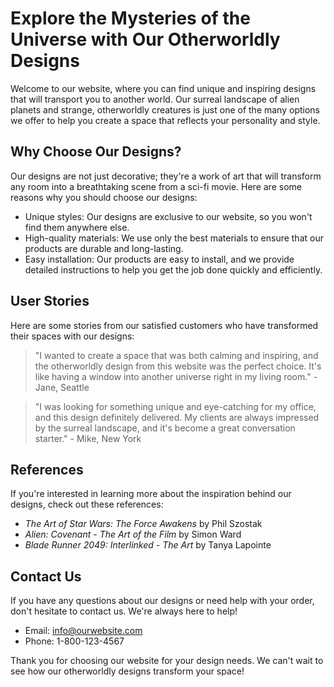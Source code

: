 <!--font:Creepster-->

# Explore the Mysteries of the Universe with Our Otherworldly Designs

Welcome to our website, where you can find unique and inspiring designs that will transport you to another world. Our surreal landscape of alien planets and strange, otherworldly creatures is just one of the many options we offer to help you create a space that reflects your personality and style.

## Why Choose Our Designs?

Our designs are not just decorative; they're a work of art that will transform any room into a breathtaking scene from a sci-fi movie. Here are some reasons why you should choose our designs:

- Unique styles: Our designs are exclusive to our website, so you won't find them anywhere else.
- High-quality materials: We use only the best materials to ensure that our products are durable and long-lasting.
- Easy installation: Our products are easy to install, and we provide detailed instructions to help you get the job done quickly and efficiently.

## User Stories

Here are some stories from our satisfied customers who have transformed their spaces with our designs:

> "I wanted to create a space that was both calming and inspiring, and the otherworldly design from this website was the perfect choice. It's like having a window into another universe right in my living room." - Jane, Seattle

> "I was looking for something unique and eye-catching for my office, and this design definitely delivered. My clients are always impressed by the surreal landscape, and it's become a great conversation starter." - Mike, New York

## References

If you're interested in learning more about the inspiration behind our designs, check out these references:

- *The Art of Star Wars: The Force Awakens* by Phil Szostak
- *Alien: Covenant - The Art of the Film* by Simon Ward
- *Blade Runner 2049: Interlinked - The Art* by Tanya Lapointe

## Contact Us

If you have any questions about our designs or need help with your order, don't hesitate to contact us. We're always here to help!

- Email: info@ourwebsite.com
- Phone: 1-800-123-4567

Thank you for choosing our website for your design needs. We can't wait to see how our otherworldly designs transform your space!

<!--

Write me content for website with wallpaper which alt text is:

"A surreal landscape of alien planets and strange, otherworldly creatures."

The name/title of the page should not be 1:1 copy of the alt text but rather a real content of the website which is using this wallpaper.

- Use markdown format 
- Start with heading
- Heading should be short and concise
- The content should look like a real website 
- The website should not be about the wallpaper, wallpaper is just a related background
- Heading should be contain work "wallpaper" or "background"
- Include real sections like references, contact, user stories, etc. use things relevant to the page purpose.
- Feel free to use structure like headings, bullets, numbering, blockquotes, paragraphs, horizontal lines, etc.
- You can use formatting like bold or _italic_
- You can include UTF-8 emojis
- Links should be only #hash anchors (and you can refer to the document itself)
- Do not include images


---


# Discover the Wonders of the Universe with our Otherworldly Wallpaper

Welcome to our website, where you can find unique and inspiring wallpaper designs that will transport you to another world. Our surreal landscape of alien planets and strange, otherworldly creatures is just one of the many options we offer to help you create a space that reflects your personality and style.

## Why Choose Our Wallpaper?

Our wallpaper is not just a background; it's a work of art that will transform any room into a breathtaking scene from a sci-fi movie. Here are some reasons why you should choose our wallpaper:

- Unique designs: Our wallpaper designs are exclusive to our website, so you won't find them anywhere else.
- High-quality materials: We use only the best materials to ensure that our wallpaper is durable and long-lasting.
- Easy installation: Our wallpaper is easy to install, and we provide detailed instructions to help you get the job done quickly and efficiently.

## User Stories

Here are some stories from our satisfied customers who have transformed their spaces with our wallpaper:

> "I wanted to create a space that was both calming and inspiring, and the otherworldly wallpaper from this website was the perfect choice. It's like having a window into another universe right in my living room." - Jane, Seattle

> "I was looking for something unique and eye-catching for my office, and this wallpaper definitely delivered. My clients are always impressed by the surreal landscape, and it's become a great conversation starter." - Mike, New York

## References

If you're interested in learning more about the inspiration behind our wallpaper designs, check out these references:

- *The Art of Star Wars: The Force Awakens* by Phil Szostak
- *Alien: Covenant - The Art of the Film* by Simon Ward
- *Blade Runner 2049: Interlinked - The Art* by Tanya Lapointe

## Contact Us

If you have any questions about our wallpaper or need help with your order, don't hesitate to contact us. We're always here to help!

- Email: info@ourwebsite.com
- Phone: 1-800-123-4567

Thank you for choosing our website for your wallpaper needs. We can't wait to see how our otherworldly designs transform your space!


---


Heading should not include word "wallpaper". The website should not be about the wallpaper itself, wallpaper is just a related background, rewrite whole content.


---


# Explore the Mysteries of the Universe with Our Otherworldly Designs

Welcome to our website, where you can find unique and inspiring designs that will transport you to another world. Our surreal landscape of alien planets and strange, otherworldly creatures is just one of the many options we offer to help you create a space that reflects your personality and style.

## Why Choose Our Designs?

Our designs are not just decorative; they're a work of art that will transform any room into a breathtaking scene from a sci-fi movie. Here are some reasons why you should choose our designs:

- Unique styles: Our designs are exclusive to our website, so you won't find them anywhere else.
- High-quality materials: We use only the best materials to ensure that our products are durable and long-lasting.
- Easy installation: Our products are easy to install, and we provide detailed instructions to help you get the job done quickly and efficiently.

## User Stories

Here are some stories from our satisfied customers who have transformed their spaces with our designs:

> "I wanted to create a space that was both calming and inspiring, and the otherworldly design from this website was the perfect choice. It's like having a window into another universe right in my living room." - Jane, Seattle

> "I was looking for something unique and eye-catching for my office, and this design definitely delivered. My clients are always impressed by the surreal landscape, and it's become a great conversation starter." - Mike, New York

## References

If you're interested in learning more about the inspiration behind our designs, check out these references:

- *The Art of Star Wars: The Force Awakens* by Phil Szostak
- *Alien: Covenant - The Art of the Film* by Simon Ward
- *Blade Runner 2049: Interlinked - The Art* by Tanya Lapointe

## Contact Us

If you have any questions about our designs or need help with your order, don't hesitate to contact us. We're always here to help!

- Email: info@ourwebsite.com
- Phone: 1-800-123-4567

Thank you for choosing our website for your design needs. We can't wait to see how our otherworldly designs transform your space!

-->
